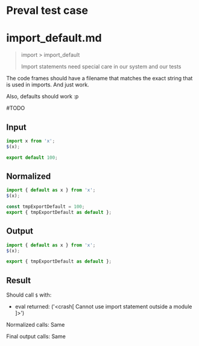 # Preval test case

# import_default.md

> import > import_default
>
> Import statements need special care in our system and our tests

The code frames should have a filename that matches the exact string that is used in imports. And just work.

Also, defaults should work :p

#TODO

## Input

`````js filename=intro
import x from 'x';
$(x);
`````

`````js filename=x
export default 100;
`````

## Normalized

`````js filename=intro
import { default as x } from 'x';
$(x);
`````

`````js filename=x
const tmpExportDefault = 100;
export { tmpExportDefault as default };
`````

## Output

`````js filename=intro
import { default as x } from 'x';
$(x);
`````

`````js filename=x
export { tmpExportDefault as default };
`````

## Result

Should call `$` with:
 - eval returned: ('<crash[ Cannot use import statement outside a module ]>')

Normalized calls: Same

Final output calls: Same
